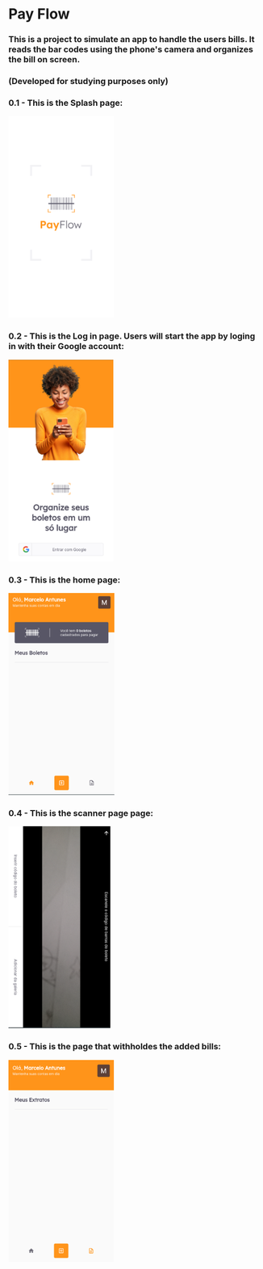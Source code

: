 # Pay Flow

### This is a project to simulate an app to handle the users bills. It reads the bar codes using the phone's camera and organizes the bill on screen.  

### (Developed for studying purposes only)

### 0.1 - This is the Splash page:
<img src="https://github.com/M-antunes/Pay_flow/blob/master/payflow_pics/splash_page.png" height="400">


### 0.2 - This is the Log in page. Users will start the app by loging in with their Google account:
<img src="https://github.com/M-antunes/Pay_flow/blob/master/payflow_pics/login.png" height="400">


### 0.3 - This is the home page:
<img src="https://github.com/M-antunes/Pay_flow/blob/master/payflow_pics/home.png" height="400">

### 0.4 - This is the scanner page page:
<img src="https://github.com/M-antunes/Pay_flow/blob/master/payflow_pics/scanner.png" height="400">

### 0.5 - This is the page that withholdes the added bills:
<img src="https://github.com/M-antunes/Pay_flow/blob/master/payflow_pics/bills.png" height="400">

